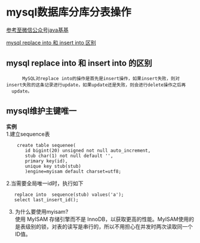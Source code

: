 # mysql数据库分库分表操作  
[参考至微信公众号java基基](https://mp.weixin.qq.com/s/wFEdLuri0xAUCedIY30YRQ)  

[mysql replace into 和 insert into 区别](https://www.cnblogs.com/honeybaobao/p/5692332.html)  

## mysql replace into 和 insert into 的区别  
```
      MySQL对replace into的操作是首先是insert操作，如果insert失败，则对insert失败的这条记录进行update，如果update还是失败，则会进行delete操作之后再
  update。
```  

## mysql维护主键唯一   
**实例**  
1.建立sequence表  
  ``` mysql
      create table sequenee(
         id bigint(20) unsigned not null auto_increment,
         stub char(1) not null default '',
         primary key(id),
         unique key stub(stub)
         )engine=myisam default charset=utf8;
  ```
  
 2.当需要全局唯一id时，执行如下  
   ``` mysql
      replace into  sequence(stub) values('a');
      select last_insert_id();
   
   ```  
3. 为什么要使用myisam?  
使用 MyISAM 存储引擎而不是 InnoDB，以获取更高的性能。MyISAM使用的是表级别的锁，对表的读写是串行的，所以不用担心在并发时两次读取同一个ID值。  
